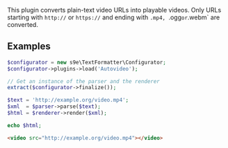 This plugin converts plain-text video URLs into playable videos. Only URLs starting with `http://` or `https://` and ending with `.mp4, `.ogg` or `.webm` are converted.

## Examples

```php
$configurator = new s9e\TextFormatter\Configurator;
$configurator->plugins->load('Autovideo');

// Get an instance of the parser and the renderer
extract($configurator->finalize());

$text = 'http://example.org/video.mp4';
$xml  = $parser->parse($text);
$html = $renderer->render($xml);

echo $html;
```
```html
<video src="http://example.org/video.mp4"></video>
```
